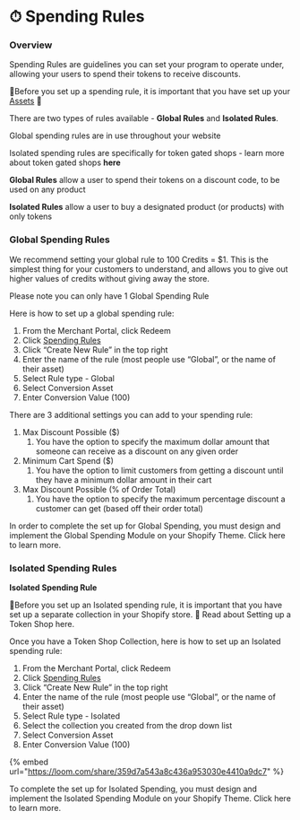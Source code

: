 # ⏱ Spending Rules

### **Overview**

Spending Rules are guidelines you can set your program to operate under, allowing your users to spend their tokens to receive discounts.

🚨Before you set up a spending rule, it is important that you have set up your [Assets](../../assets.md) 🚨

There are two types of rules available - **Global Rules** and **Isolated Rules**.

Global spending rules are in use throughout your website

Isolated spending rules are specifically for token gated shops - learn more about token gated shops **here**

**Global Rules** allow a user to spend their tokens on a discount code, to be used on any product

**Isolated Rules** allow a user to buy a designated product (or products) with only tokens

### **Global Spending Rules**

We recommend setting your global rule to 100 Credits = $1. This is the simplest thing for your customers to understand, and allows you to give out higher values of credits without giving away the store.

Please note you can only have 1 Global Spending Rule

Here is how to set up a global spending rule:

1. From the Merchant Portal, click Redeem
2. Click [Spending Rules](https://manage.buildwithtoki.com/redeem/spending-rules)
3. Click “Create New Rule” in the top right
4. Enter the name of the rule (most people use “Global”, or the name of their asset)
5. Select Rule type - Global
6. Select Conversion Asset
7. Enter Conversion Value (100)

There are 3 additional settings you can add to your spending rule:

1. Max Discount Possible ($)
   1. You have the option to specify the maximum dollar amount that someone can receive as a discount on any given order
2. Minimum Cart Spend ($)
   1. You have the option to limit customers from getting a discount until they have a minimum dollar amount in their cart
3. Max Discount Possible (% of Order Total)
   1. You have the option to specify the maximum percentage discount a customer can get (based off their order total)

In order to complete the set up for Global Spending, you must design and implement the Global Spending Module on your Shopify Theme. Click here to learn more.

### **Isolated Spending Rules**

**Isolated Spending Rule**

🚨Before you set up an Isolated spending rule, it is important that you have set up a separate collection in your Shopify store. 🚨 Read about Setting up a Token Shop here.

Once you have a Token Shop Collection, here is how to set up an Isolated spending rule:

1. From the Merchant Portal, click Redeem
2. Click [Spending Rules](https://manage.buildwithtoki.com/redeem/spending-rules)
3. Click “Create New Rule” in the top right
4. Enter the name of the rule (most people use “Global”, or the name of their asset)
5. Select Rule type - Isolated
6. Select the collection you created from the drop down list
7. Select Conversion Asset
8. Enter Conversion Value (100)

{% embed url="https://loom.com/share/359d7a543a8c436a953030e4410a9dc7" %}

To complete the set up for Isolated Spending, you must design and implement the Isolated Spending Module on your Shopify Theme. Click here to learn more.







